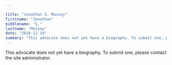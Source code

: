 ```yaml
---

title: "Jonathan S. Massey"
firstname: "Jonathan"
middlename: "S."
lastname: "Massey"
date: "2020-12-14"
summary: "This advocate does not yet have a biography. To submit one, please contact the site administrator."
---
```

This advocate does not yet have a biography. To submit one, please contact the site administrator.

